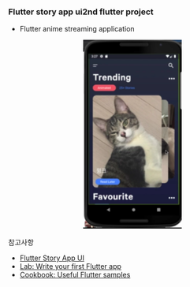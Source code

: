 ### Flutter story app ui2nd flutter project
- Flutter anime streaming application
<div align="center">
      <img src='assets/final.png'  width=200/>
 </div>

참고사항 
- [Flutter Story App UI](https://github.com/devefy/Flutter-Story-App-UI)
- [Lab: Write your first Flutter app](https://flutter.dev/docs/get-started/codelab)
- [Cookbook: Useful Flutter samples](https://flutter.dev/docs/cookbook)
